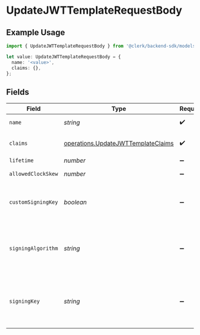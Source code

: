 # UpdateJWTTemplateRequestBody

## Example Usage

```typescript
import { UpdateJWTTemplateRequestBody } from '@clerk/backend-sdk/models/operations';

let value: UpdateJWTTemplateRequestBody = {
  name: '<value>',
  claims: {},
};
```

## Fields

| Field              | Type                                                                                     | Required           | Description                                                                                          |
| ------------------ | ---------------------------------------------------------------------------------------- | ------------------ | ---------------------------------------------------------------------------------------------------- |
| `name`             | _string_                                                                                 | :heavy_check_mark: | JWT template name                                                                                    |
| `claims`           | [operations.UpdateJWTTemplateClaims](../../models/operations/updatejwttemplateclaims.md) | :heavy_check_mark: | JWT template claims in JSON format                                                                   |
| `lifetime`         | _number_                                                                                 | :heavy_minus_sign: | JWT token lifetime                                                                                   |
| `allowedClockSkew` | _number_                                                                                 | :heavy_minus_sign: | JWT token allowed clock skew                                                                         |
| `customSigningKey` | _boolean_                                                                                | :heavy_minus_sign: | Whether a custom signing key/algorithm is also provided for this template                            |
| `signingAlgorithm` | _string_                                                                                 | :heavy_minus_sign: | The custom signing algorithm to use when minting JWTs. Required if `custom_signing_key` is `true`.   |
| `signingKey`       | _string_                                                                                 | :heavy_minus_sign: | The custom signing private key to use when minting JWTs. Required if `custom_signing_key` is `true`. |
